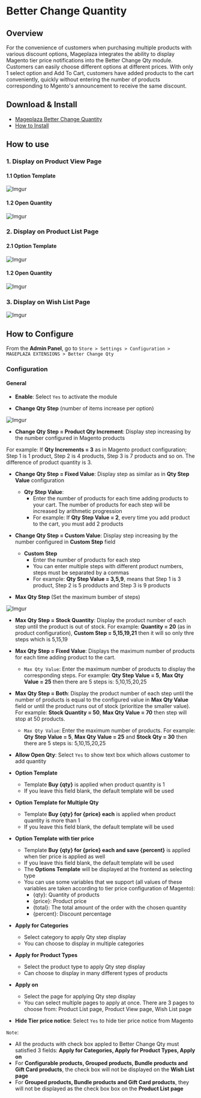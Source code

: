 # Better Change Quantity

## Overview

For the convenience of customers when purchasing multiple products with various discount options, Mageplaza integrates the ability to display Magento tier price notifications into the Better Change Qty module. Customers can easily choose different options at different prices. With only 1 select option and Add To Cart, customers have added products to the cart conveniently, quickly without entering the number of products corresponding to Mgento's announcement to receive the same discount.

## Download & Install

- [Mageplaza Better Change Quantity]()
- [How to Install](https://www.mageplaza.com/install-magento-2-extension/)


## How to use

### 1. Display on Product View Page


#### 1.1 Option Template

![Imgur](https://i.imgur.com/G2xUblW.png) 

#### 1.2 Open Quantity

![Imgur](https://i.imgur.com/PAnIw2N.png)

### 2. Display on Product List Page

#### 2.1 Option Template

![Imgur](https://i.imgur.com/ULGnPfK.png)

#### 1.2 Open Quantity

![Imgur](https://i.imgur.com/XzoiMKE.png)

### 3. Display on Wish List Page

![Imgur](https://i.imgur.com/tka5N6V.png)

## How to Configure

From the **Admin Panel**, go to `Store > Settings > Configuration > MAGEPLAZA EXTENSIONS > Better Change Qty`

### Configuration 

#### General 

- **Enable**: Select `Yes` to activate the module 

- **Change Qty Step** (number of items increase per option)

![Imgur](https://i.imgur.com/xIxPoOF.png)

  - **Change Qty Step = Product Qty Increment**: Display step increasing by the number configured in Magento products
  
  For example: If **Qty Increments = 3** as in Magento product configuration; Step 1 is 1 product, Step 2 is 4 products, Step 3 is 7 products and so on. The difference of product quantity is 3. 
  
  
  - **Change Qty Step = Fixed Value**: Display step as similar as in **Qty Step Value** configuration
    - **Qty Step Value**: 
      - Enter the number of products for each time adding products to your cart. The number of products for each step will be increased by arithmetic progression
      - For example: If **Qty Step Value = 2**, every time you add product to the cart, you must add 2 products

  - **Change Qty Step = Custom Value**: Display step increasing by the number configured in **Custom Step** field
    - **Custom Step**
      - Enter the number of products for each step
      - You can enter multiple steps with different product numbers, steps must be separated by a commas
      - For example: **Qty Step Value = 3,5,9**, means that Step 1 is 3 product, Step 2 is 5 prodducts and Step 3 is 9 products
      
- **Max Qty Step** (Set the maximum bumber of steps)

![Imgur](https://i.imgur.com/qlXnvOw.png)

  - **Max Qty Step = Stock Quantity**: Display the product number of each step until the product is out of stock. For example: **Quantity = 20** (as in product configuration), **Custom Step = 5,15,19,21** then it will so only thre steps which is 5,15,19
  

  - **Max Qty Step = Fixed Value**: Displays the maximum number of products for each time adding product to the cart.
    - `Max Qty Value`: Enter the maximum number of products to display the corresponding steps. For example: **Qty Step Value = 5**, **Max Qty Value = 25** then there are 5 steps is: 5,10,15,20,25
    
  - **Max Qty Step = Both**: Display the product number of each step until the number of products is equal to the configured value in **Max Qty Value** field or until the product runs out of stock (prioritize the smaller value). For example: **Stock Quantity = 50**, **Max Qty Value = 70** then step will stop at 50 products.
  
    - `Max Qty Value`: Enter the maximum number of products. For example: **Qty Step Value = 5**, **Max Qty Value = 25** and **Stock Qty = 30** then there are 5 steps is: 5,10,15,20,25
    
  - **Allow Open Qty**: Select `Yes` to show text box which allows customer to add quantity
  
  - **Option Template**
    - Template **Buy {qty}** is applied when product quantity is 1
    - If you leave this field blank, the default template will be used
  
  - **Option Template for Multiple Qty**
    - Template **Buy {qty} for {price} each** is applied when product quantity is more than 1
    - If you leave this field blank, the default template will be used
    
  - **Option Template with tier price**
    - Template **Buy {qty} for {price} each and save {percent}** is applied when tier price is applied as well
     - If you leave this field blank, the default template will be used
    - The **Options Template** will be displayed at the frontend as selecting type
    - You can use some variables that we support (all values of these variables are taken according to tier price configuration of Magento):
      - {qty}: Quantity of products
      - {price}: Product price
      - {total}: The total amount of the order with the chosen quantity
      - {percent}: Discount percentage
      
  - **Apply for Categories**
    - Select category to apply Qty step display
    - You can choose to display in multiple categories
    
  - **Apply for Product Types**
    - Select the product type to apply Qty step display
    - Can choose to display in many different types of products
    
  - **Apply on**
    - Select the page for applying Qty step display
    - You can select multiple pages to apply at once. There are 3 pages to choose from: Product List page, Product View page, Wish List page
  - **Hide Tier price notice**: Select `Yes` to hide tier price notice from Magento
  

`Note`: 

- All the products with check box appled to Better Change Qty must satisfied 3 fields: **Apply for Categories, Apply for Product Types, Apply on**
- For **Configurable products, Grouped products, Bundle products and Gift Card products**, the check box will not be displayed on the **Wish List page**
- For **Grouped products, Bundle products and Gift Card products**, they will not be displayed as the check box box on the **Product List page**



